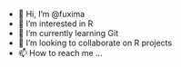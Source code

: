 - 👋 Hi, I’m @fuxima
- 👀 I’m interested in R
- 🌱 I’m currently learning Git
- 💞️ I’m looking to collaborate on R projects
- 📫 How to reach me ...

<!---
fuxima/fuxima is a ✨ special ✨ repository because its `README.md` (this file) appears on your GitHub profile.
You can click the Preview link to take a look at your changes.
--->
